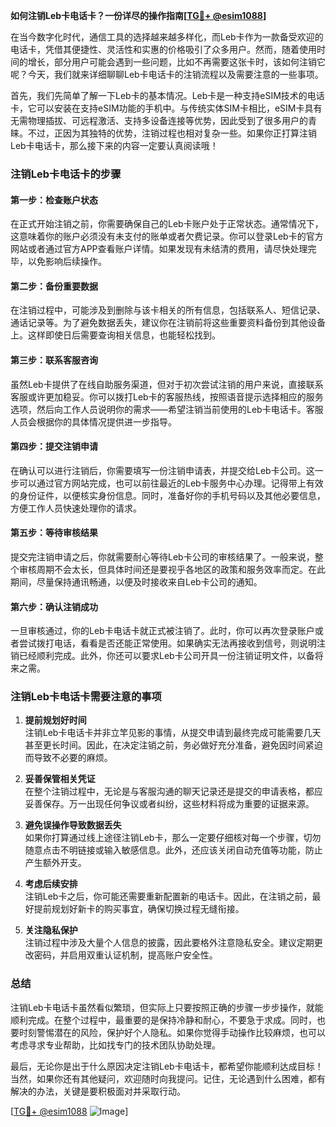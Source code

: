 **如何注销Leb卡电话卡？一份详尽的操作指南[[TG💪+ @esim1088](https://t.me/s/esim1088)]**

在当今数字化时代，通信工具的选择越来越多样化，而Leb卡作为一款备受欢迎的电话卡，凭借其便捷性、灵活性和实惠的价格吸引了众多用户。然而，随着使用时间的增长，部分用户可能会遇到一些问题，比如不再需要这张卡时，该如何注销它呢？今天，我们就来详细聊聊Leb卡电话卡的注销流程以及需要注意的一些事项。

首先，我们先简单了解一下Leb卡的基本情况。Leb卡是一种支持eSIM技术的电话卡，它可以安装在支持eSIM功能的手机中。与传统实体SIM卡相比，eSIM卡具有无需物理插拔、可远程激活、支持多设备连接等优势，因此受到了很多用户的青睐。不过，正因为其独特的优势，注销过程也相对复杂一些。如果你正打算注销Leb卡电话卡，那么接下来的内容一定要认真阅读哦！

### 注销Leb卡电话卡的步骤

#### 第一步：检查账户状态
在正式开始注销之前，你需要确保自己的Leb卡账户处于正常状态。通常情况下，这意味着你的账户必须没有未支付的账单或者欠费记录。你可以登录Leb卡的官方网站或者通过官方APP查看账户详情。如果发现有未结清的费用，请尽快处理完毕，以免影响后续操作。

#### 第二步：备份重要数据
在注销过程中，可能涉及到删除与该卡相关的所有信息，包括联系人、短信记录、通话记录等。为了避免数据丢失，建议你在注销前将这些重要资料备份到其他设备上。这样即使日后需要查询相关信息，也能轻松找到。

#### 第三步：联系客服咨询
虽然Leb卡提供了在线自助服务渠道，但对于初次尝试注销的用户来说，直接联系客服或许更加稳妥。你可以拨打Leb卡的客服热线，按照语音提示选择相应的服务选项，然后向工作人员说明你的需求——希望注销当前使用的Leb卡电话卡。客服人员会根据你的具体情况提供进一步指导。

#### 第四步：提交注销申请
在确认可以进行注销后，你需要填写一份注销申请表，并提交给Leb卡公司。这一步可以通过官方网站完成，也可以前往最近的Leb卡服务中心办理。记得带上有效的身份证件，以便核实身份信息。同时，准备好你的手机号码以及其他必要信息，方便工作人员快速处理你的请求。

#### 第五步：等待审核结果
提交完注销申请之后，你就需要耐心等待Leb卡公司的审核结果了。一般来说，整个审核周期不会太长，但具体时间还是要视乎各地区的政策和服务效率而定。在此期间，尽量保持通讯畅通，以便及时接收来自Leb卡公司的通知。

#### 第六步：确认注销成功
一旦审核通过，你的Leb卡电话卡就正式被注销了。此时，你可以再次登录账户或者尝试拨打电话，看看是否还能正常使用。如果确实无法再接收到信号，则说明注销已经顺利完成。此外，你还可以要求Leb卡公司开具一份注销证明文件，以备将来之需。

### 注销Leb卡电话卡需要注意的事项

1. **提前规划好时间**  
   注销Leb卡电话卡并非立竿见影的事情，从提交申请到最终完成可能需要几天甚至更长时间。因此，在决定注销之前，务必做好充分准备，避免因时间紧迫而导致不必要的麻烦。

2. **妥善保管相关凭证**  
   在整个注销过程中，无论是与客服沟通的聊天记录还是提交的申请表格，都应妥善保存。万一出现任何争议或者纠纷，这些材料将成为重要的证据来源。

3. **避免误操作导致数据丢失**  
   如果你打算通过线上途径注销Leb卡，那么一定要仔细核对每一个步骤，切勿随意点击不明链接或输入敏感信息。此外，还应该关闭自动充值等功能，防止产生额外开支。

4. **考虑后续安排**  
   注销Leb卡之后，你可能还需要重新配置新的电话卡。因此，在注销之前，最好提前规划好新卡的购买事宜，确保切换过程无缝衔接。

5. **关注隐私保护**  
   注销过程中涉及大量个人信息的披露，因此要格外注意隐私安全。建议定期更改密码，并启用双重认证机制，提高账户安全性。

### 总结

注销Leb卡电话卡虽然看似繁琐，但实际上只要按照正确的步骤一步步操作，就能顺利完成。在整个过程中，最重要的是保持冷静和耐心，不要急于求成。同时，也要时刻警惕潜在的风险，保护好个人隐私。如果你觉得手动操作比较麻烦，也可以考虑寻求专业帮助，比如找专门的技术团队协助处理。

最后，无论你是出于什么原因决定注销Leb卡电话卡，都希望你能顺利达成目标！当然，如果你还有其他疑问，欢迎随时向我提问。记住，无论遇到什么困难，都有解决的办法，关键是要积极面对并采取行动。

[[TG💪+ @esim1088](https://t.me/s/esim1088) ![Image](https://i.postimg.cc/4NQfJmqS/Snipaste-2025-05-13-00-14-12.png)]